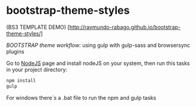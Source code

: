 # bootstrap-theme-styles

(BS3 TEMPLATE DEMO) [http://raymundo-rabago.github.io/bootstrap-theme-styles/]

*BOOTSTRAP theme workflow:*
using gulp with gulp-sass and browsersync plugins

Go to [NodeJS](https://nodejs.org/download/) page and install nodeJS on your system, then run this tasks in your project directory:

````js
npm install
gulp
````

For windows there´s a .bat file to run the npm and gulp tasks
